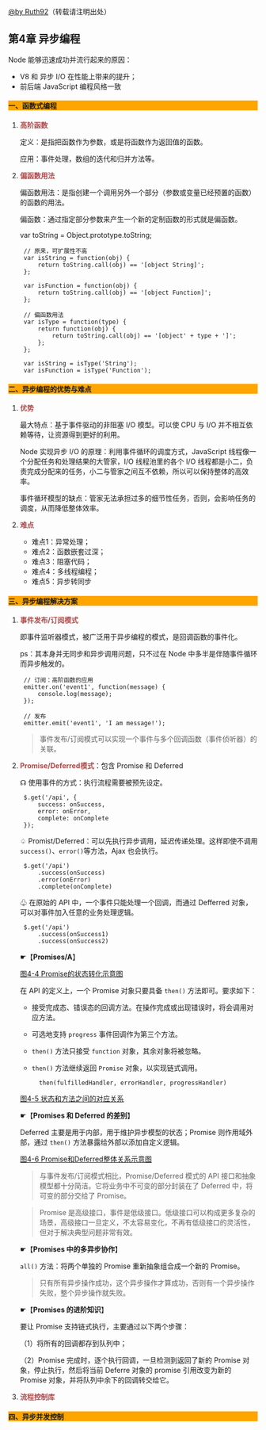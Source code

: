 [@by Ruth92](http://www.cnblogs.com/Ruth92/)（转载请注明出处）

## 第4章 异步编程

Node 能够迅速成功并流行起来的原因：

- V8 和 异步 I/O 在性能上带来的提升；
- 前后端 JavaScript 编程风格一致

#### <p style="background:orange;">一、函数式编程</p>

1. <span style="color:#ac4a4a">**高阶函数**</span>

	定义：是指把函数作为参数，或是将函数作为返回值的函数。

	应用：事件处理，数组的迭代和归并方法等。

2. <span style="color:#ac4a4a">**偏函数用法**</span>

	偏函数用法：是指创建一个调用另外一个部分（参数或变量已经预置的函数）的函数的用法。

	偏函数：通过指定部分参数来产生一个新的定制函数的形式就是偏函数。

	var toString = Object.prototype.toString;
	
		// 原来，可扩展性不高
		var isString = function(obj) {
		    return toString.call(obj) == '[object String]';
		};
		
		var isFunction = function(obj) {
		    return toString.call(obj) == '[object Function]';
		};
		
		// 偏函数用法
		var isType = function(type) {
		    return function(obj) {
		        return toString.call(obj) == '[object' + type + ']';
		    };
		};
		
		var isString = isType('String');
		var isFunction = isType('Function');
	
#### <p style="background:orange;">二、异步编程的优势与难点</p>

1. <span style="color:#ac4a4a">**优势**</span>

	最大特点：基于事件驱动的非阻塞 I/O 模型。可以使 CPU 与 I/O 并不相互依赖等待，让资源得到更好的利用。

	Node 实现异步 I/O 的原理：利用事件循环的调度方式，JavaScript 线程像一个分配任务和处理结果的大管家，I/O 线程池里的各个 I/O 线程都是小二，负责完成分配来的任务，小二与管家之间互不依赖，所以可以保持整体的高效率。

	事件循环模型的缺点：管家无法承担过多的细节性任务，否则，会影响任务的调度，从而降低整体效率。

2. <span style="color:#ac4a4a">**难点**</span>
	
	- 难点1：异常处理；
	- 难点2：函数嵌套过深；
	- 难点3：阻塞代码；
	- 难点4：多线程编程；
	- 难点5：异步转同步
	
#### <p style="background:orange;">三、异步编程解决方案</p>

1. <span style="color:#ac4a4a">**事件发布/订阅模式**</span>

	即事件监听器模式，被广泛用于异步编程的模式，是回调函数的事件化。

	ps：其本身并无同步和异步调用问题，只不过在 Node 中多半是伴随事件循环而异步触发的。
		
		// 订阅：高阶函数的应用
		emitter.on('event1', function(message) {
		    console.log(message);
		});
		
		// 发布
		emitter.emit('event1', 'I am message!');

	> 事件发布/订阅模式可以实现一个事件与多个回调函数（事件侦听器）的关联。

2. <span style="color:#ac4a4a">**Promise/Deferred模式**</span>：包含 Promise 和 Deferred

	☊ 使用事件的方式：执行流程需要被预先设定。

		$.get('/api', {
    		success: onSuccess,
    		error: onError,
    		complete: onComplete
		});

	♤ Promist/Deferred：可以先执行异步调用，延迟传递处理。这样即使不调用 `success()`、`error()`等方法，Ajax 也会执行。

		$.get('/api')
		    .success(onSuccess)
		    .error(onError)
		    .complete(onComplete)

	♧ 在原始的 API 中，一个事件只能处理一个回调，而通过 Defferred 对象，可以对事件加入任意的业务处理逻辑。

		$.get('/api')
		    .success(onSuccess1)
		    .success(onSuccess2)

	☛【**Promises/A**】

	[图4-4 Promise的状态转化示意图]()

	在 API 的定义上，一个 Promise 对象只要具备 `then()` 方法即可。要求如下：

	- 接受完成态、错误态的回调方法。在操作完成或出现错误时，将会调用对应方法。
	- 可选地支持 `progress` 事件回调作为第三个方法。
	- `then()` 方法只接受 `function` 对象，其余对象将被忽略。
	- `then()` 方法继续返回 `Promise` 对象，以实现链式调用。

			then(fulfilledHandler, errorHandler, progressHandler)

	[图4-5 状态和方法之间的对应关系]()

	☛【**Promises 和 Deferred 的差别**】

	Deferred 主要是用于内部，用于维护异步模型的状态；Promise 则作用域外部，通过 `then()` 方法暴露给外部以添加自定义逻辑。

	[图4-6 Promise和Deferred整体关系示意图]()

	> 与事件发布/订阅模式相比，Promise/Deferred 模式的 API 接口和抽象模型都十分简洁。它将业务中不可变的部分封装在了 Deferred 中，将可变的部分交给了 Promise。

	> Promise 是高级接口，事件是低级接口。低级接口可以构成更多复杂的场景，高级接口一旦定义，不太容易变化，不再有低级接口的灵活性，但对于解决典型问题非常有效。

	☛【**Promises 中的多异步协作**】

	`all()` 方法：将两个单独的 Promise 重新抽象组合成一个新的 Promise。

	> 只有所有异步操作成功，这个异步操作才算成功，否则有一个异步操作失败，整个异步操作就失败。

	☛【**Promises 的进阶知识**】

	要让 Promise 支持链式执行，主要通过以下两个步骤：
	
	（1）将所有的回调都存到队列中；
	
	（2）Promise 完成时，逐个执行回调，一旦检测到返回了新的 Promise 对象，停止执行，然后将当前 Deferre 对象的 promise 引用改变为新的 Promise 对象，并将队列中余下的回调转交给它。

3. <span style="color:#ac4a4a">**流程控制库**</span>

#### <p style="background:orange;">四、异步并发控制</p>

